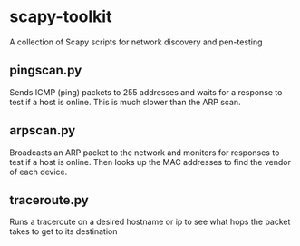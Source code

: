 # scapy-toolkit
A collection of Scapy scripts for network discovery and pen-testing

## pingscan.py
Sends ICMP (ping) packets to 255 addresses and waits for a response to test if a host is online. This is much slower than the ARP scan.

## arpscan.py
Broadcasts an ARP packet to the network and monitors for responses to test if a host is online. Then looks up the MAC addresses to find the vendor of each device.

## traceroute.py
Runs a traceroute on a desired hostname or ip to see what hops the packet takes to get to its destination
